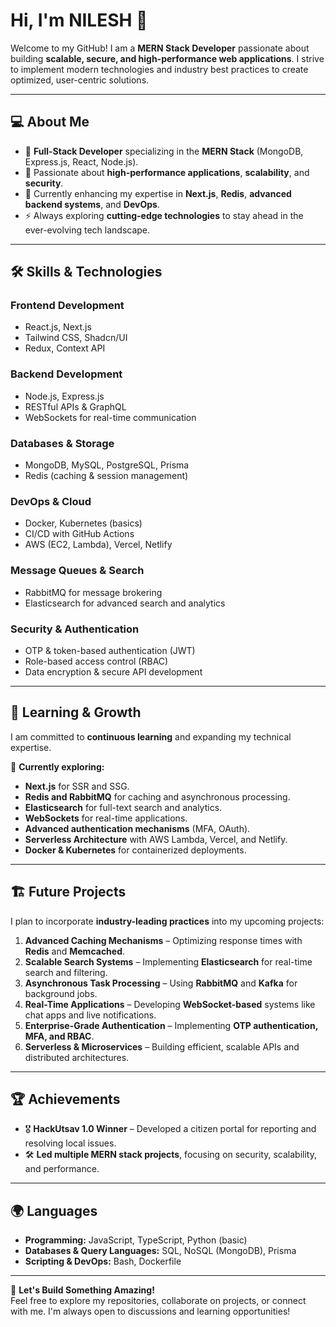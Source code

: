 # Hi, I'm NILESH 👋  

Welcome to my GitHub! I am a **MERN Stack Developer** passionate about building **scalable, secure, and high-performance web applications**. I strive to implement modern technologies and industry best practices to create optimized, user-centric solutions.  

---

## 💻 About Me  

- 🚀 **Full-Stack Developer** specializing in the **MERN Stack** (MongoDB, Express.js, React, Node.js).  
- 🎯 Passionate about **high-performance applications**, **scalability**, and **security**.  
- 📖 Currently enhancing my expertise in **Next.js**, **Redis**, **advanced backend systems**, and **DevOps**.  
- ⚡ Always exploring **cutting-edge technologies** to stay ahead in the ever-evolving tech landscape.  

---

## 🛠️ Skills & Technologies  

### **Frontend Development**  
- React.js, Next.js  
- Tailwind CSS, Shadcn/UI  
- Redux, Context API  

### **Backend Development**  
- Node.js, Express.js  
- RESTful APIs & GraphQL  
- WebSockets for real-time communication  

### **Databases & Storage**  
- MongoDB, MySQL, PostgreSQL, Prisma  
- Redis (caching & session management)  

### **DevOps & Cloud**  
- Docker, Kubernetes (basics)  
- CI/CD with GitHub Actions  
- AWS (EC2, Lambda), Vercel, Netlify  

### **Message Queues & Search**  
- RabbitMQ for message brokering  
- Elasticsearch for advanced search and analytics  

### **Security & Authentication**  
- OTP & token-based authentication (JWT)  
- Role-based access control (RBAC)  
- Data encryption & secure API development  

---

## 🌱 Learning & Growth  

I am committed to **continuous learning** and expanding my technical expertise.  

📘 **Currently exploring:**  
- **Next.js** for SSR and SSG.  
- **Redis and RabbitMQ** for caching and asynchronous processing.  
- **Elasticsearch** for full-text search and analytics.  
- **WebSockets** for real-time applications.  
- **Advanced authentication mechanisms** (MFA, OAuth).  
- **Serverless Architecture** with AWS Lambda, Vercel, and Netlify.  
- **Docker & Kubernetes** for containerized deployments.  

---

## 🏗️ Future Projects  

I plan to incorporate **industry-leading practices** into my upcoming projects:  
1. **Advanced Caching Mechanisms** – Optimizing response times with **Redis** and **Memcached**.  
2. **Scalable Search Systems** – Implementing **Elasticsearch** for real-time search and filtering.  
3. **Asynchronous Task Processing** – Using **RabbitMQ** and **Kafka** for background jobs.  
4. **Real-Time Applications** – Developing **WebSocket-based** systems like chat apps and live notifications.  
5. **Enterprise-Grade Authentication** – Implementing **OTP authentication, MFA, and RBAC**.  
6. **Serverless & Microservices** – Building efficient, scalable APIs and distributed architectures.  

---

## 🏆 Achievements  

- 🎖️ **HackUtsav 1.0 Winner** – Developed a citizen portal for reporting and resolving local issues.  
- 🛠️ **Led multiple MERN stack projects**, focusing on security, scalability, and performance.  

---

## 🌍 Languages  

- **Programming:** JavaScript, TypeScript, Python (basic)  
- **Databases & Query Languages:** SQL, NoSQL (MongoDB), Prisma  
- **Scripting & DevOps:** Bash, Dockerfile  

---

🚀 **Let's Build Something Amazing!**  
Feel free to explore my repositories, collaborate on projects, or connect with me. I'm always open to discussions and learning opportunities!
